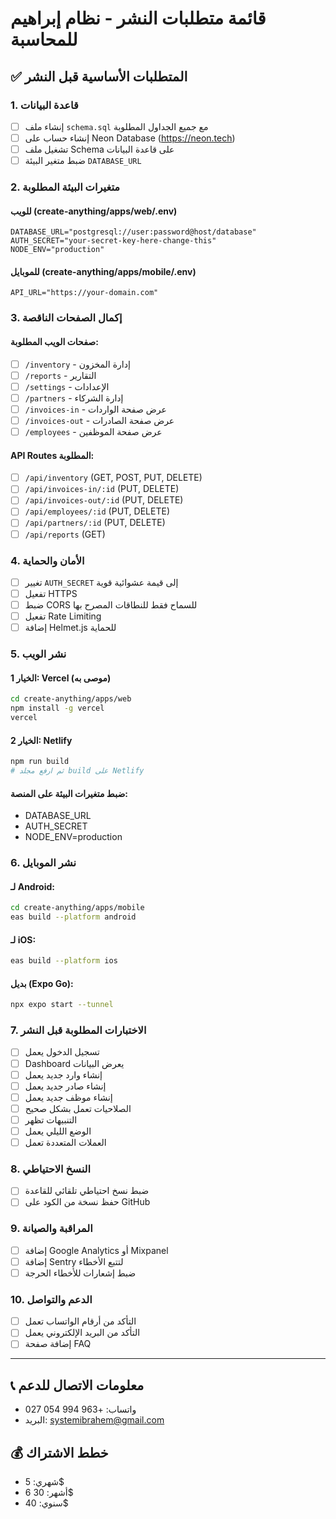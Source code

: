 # قائمة متطلبات النشر - نظام إبراهيم للمحاسبة

## ✅ المتطلبات الأساسية قبل النشر

### 1. قاعدة البيانات
- [ ] إنشاء ملف `schema.sql` مع جميع الجداول المطلوبة
- [ ] إنشاء حساب على Neon Database (https://neon.tech)
- [ ] تشغيل ملف Schema على قاعدة البيانات
- [ ] ضبط متغير البيئة `DATABASE_URL`

### 2. متغيرات البيئة المطلوبة

#### للويب (create-anything/apps/web/.env)
```env
DATABASE_URL="postgresql://user:password@host/database"
AUTH_SECRET="your-secret-key-here-change-this"
NODE_ENV="production"
```

#### للموبايل (create-anything/apps/mobile/.env)
```env
API_URL="https://your-domain.com"
```

### 3. إكمال الصفحات الناقصة

#### صفحات الويب المطلوبة:
- [ ] `/inventory` - إدارة المخزون
- [ ] `/reports` - التقارير
- [ ] `/settings` - الإعدادات
- [ ] `/partners` - إدارة الشركاء
- [ ] `/invoices-in` - عرض صفحة الواردات
- [ ] `/invoices-out` - عرض صفحة الصادرات
- [ ] `/employees` - عرض صفحة الموظفين

#### API Routes المطلوبة:
- [ ] `/api/inventory` (GET, POST, PUT, DELETE)
- [ ] `/api/invoices-in/:id` (PUT, DELETE)
- [ ] `/api/invoices-out/:id` (PUT, DELETE)
- [ ] `/api/employees/:id` (PUT, DELETE)
- [ ] `/api/partners/:id` (PUT, DELETE)
- [ ] `/api/reports` (GET)

### 4. الأمان والحماية
- [ ] تغيير `AUTH_SECRET` إلى قيمة عشوائية قوية
- [ ] تفعيل HTTPS
- [ ] ضبط CORS للسماح فقط للنطاقات المصرح بها
- [ ] تفعيل Rate Limiting
- [ ] إضافة Helmet.js للحماية

### 5. نشر الويب

#### الخيار 1: Vercel (موصى به)
```bash
cd create-anything/apps/web
npm install -g vercel
vercel
```

#### الخيار 2: Netlify
```bash
npm run build
# ثم ارفع مجلد build على Netlify
```

#### ضبط متغيرات البيئة على المنصة:
- DATABASE_URL
- AUTH_SECRET
- NODE_ENV=production

### 6. نشر الموبايل

#### لـ Android:
```bash
cd create-anything/apps/mobile
eas build --platform android
```

#### لـ iOS:
```bash
eas build --platform ios
```

#### بديل (Expo Go):
```bash
npx expo start --tunnel
```

### 7. الاختبارات المطلوبة قبل النشر
- [ ] تسجيل الدخول يعمل
- [ ] Dashboard يعرض البيانات
- [ ] إنشاء وارد جديد يعمل
- [ ] إنشاء صادر جديد يعمل
- [ ] إنشاء موظف جديد يعمل
- [ ] الصلاحيات تعمل بشكل صحيح
- [ ] التنبيهات تظهر
- [ ] الوضع الليلي يعمل
- [ ] العملات المتعددة تعمل

### 8. النسخ الاحتياطي
- [ ] ضبط نسخ احتياطي تلقائي للقاعدة
- [ ] حفظ نسخة من الكود على GitHub

### 9. المراقبة والصيانة
- [ ] إضافة Google Analytics أو Mixpanel
- [ ] إضافة Sentry لتتبع الأخطاء
- [ ] ضبط إشعارات للأخطاء الحرجة

### 10. الدعم والتواصل
- [ ] التأكد من أرقام الواتساب تعمل
- [ ] التأكد من البريد الإلكتروني يعمل
- [ ] إضافة صفحة FAQ

---

## 📞 معلومات الاتصال للدعم
- واتساب: +963 994 054 027
- البريد: systemibrahem@gmail.com

## 💰 خطط الاشتراك
- شهري: 5$
- 6 أشهر: 30$
- سنوي: 40$

